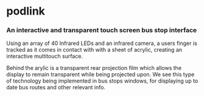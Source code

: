 # podlink

### An interactive and transparent touch screen bus stop interface

Using an array of 40 Infrared LEDs and an infrared camera, a users finger is tracked as it comes in contact with with a sheet of acrylic, creating an interactive multitouch surface.

Behind the arylic is a transparent rear projection film which allows the display to remain transparent while being projected upon. We see this type of technology being implemented in bus stops windows, for displaying up to date bus routes and other relevant info.
